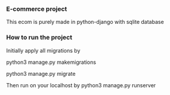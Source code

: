 ### E-commerce project  

This ecom is purely made in python-django with sqlite database  

### How to run the project  

Initially apply all migrations by

  python3 manage.py makemigrations
  
  python3 manage.py migrate
  
Then run on your localhost by
  python3 manage.py runserver
  
